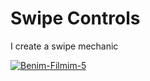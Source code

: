 # Swipe Controls
 I create a swipe mechanic 
 
<a href="https://www.youtube.com/watch?v=OgcJygRiM_0"><img src="https://media1.tenor.com/images/77a01f2ac67ec01ec102f4b0499cf741/tenor.gif" alt="Benim-Filmim-5" border="0"></a>
